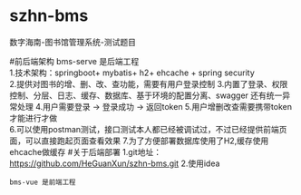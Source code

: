 # szhn-bms
数字海南-图书馆管理系统-测试题目

#前后端架构
    bms-serve 是后端工程   
    1.技术架构：springboot+ mybatis+ h2+ ehcache + spring security                   
    2.提供对图书的增、删、改、查功能，需要有用户登录控制
    3.内置了登录、权限控制、分层、日志、缓存、数据库、基于环境的配置分离、swagger 还有统一异常处理
    4.用户需要登录 -> 登录成功 -> 返回token
    5.用户增删改查需要携带token才能进行才做   
    6.可以使用postman测试，接口测试本人都已经被调试过，不过已经提供前端页面，可以直接跑起页面查看效果
    7.为了方便部署数据库使用了H2,缓存使用ehcache做缓存
#关于后端部署
    1.git地址：https://github.com/HeGuanXun/szhn-bms.git
    2.使用idea

    bms-vue 是前端工程





